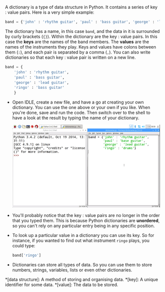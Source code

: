 A dictionary is a type of data structure in Python. It contains a series of key : value pairs. Here is a very simple example:

```python
band = {'john' : 'rhythm guitar', 'paul' : 'bass guitar', 'george' : 'lead guitar', 'ringo' : 'bass guitar'}
```

The dictionary has a name, in this case `band`, and the data in it is surrounded by curly brackets (`{}`). Within the dictionary are the key : value pairs. In this case the **keys** are the names of the band members. The **values** are the names of the instruments they play. Keys and values have colons between them (`:`), and each pair is separated by a comma (`,`). You can also write dictionaries so that each key : value pair is written on a new line.

```python
band = {
    'john' : 'rhythm guitar',
    'paul' : 'bass guitar',
	'george' : 'lead guitar',
    'ringo' : 'bass guitar'
	}
```

- Open IDLE, create a new file, and have a go at creating your own dictionary. You can use the one above or your own if you like. When you're done, save and run the code. Then switch over to the shell to have a look at the result by typing the name of your dictionary.

	![unordered dictionaries](images/unordered-dicts.gif)

- You'll probably notice that the key : value pairs are no longer in the order that you typed them. This is because Python dictionaries are **unordered**, so you can't rely on any particular entry being in any specific position.

- To look up a particular value in a dictionary you can use its key. So for instance, if you wanted to find out what instrument `ringo` plays, you could type:

	```python
	band['ringo']
	```
- Dictionaries can store all types of data. So you can use them to store numbers, strings, variables, lists or even other dictionaries.

*[data structure]: A method of storing and organising data.
*[key]: A unique identifier for some data.
*[value]: The data to be stored.
